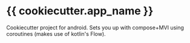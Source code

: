 {{ cookiecutter.app_name }}
===========================

Cookiecutter project for android. Sets you up with compose+MVI using coroutines (makes use of kotlin's Flow).